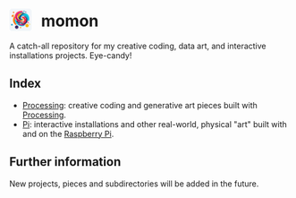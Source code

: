 # <img src="https://github.com/lucavallin/momon/blob/main/docs/momon.png" style="width:40px;padding-right:10px;margin-bottom:-8px;"> momon
A catch-all repository for my creative coding, data art, and interactive installations projects. Eye-candy!

## Index

- [Processing](processing/): creative coding and generative art pieces built with [Processing](http://processing.org/).
- [Pi](pi/): interactive installations and other real-world, physical "art" built with and on the [Raspberry Pi](https://www.raspberrypi.org/).

## Further information

New projects, pieces and subdirectories will be added in the future.
